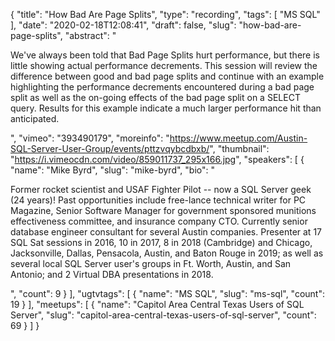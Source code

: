 {
  "title": "How Bad Are Page Splits",
  "type": "recording",
  "tags": [
    "MS SQL"
  ],
  "date": "2020-02-18T12:08:41",
  "draft": false,
  "slug": "how-bad-are-page-splits",
  "abstract": "<p>We've always been told that Bad Page Splits hurt performance, but there is little showing actual performance decrements. This session will review the difference between good and bad page splits and continue with an example highlighting the performance decrements encountered during a bad page split as well as the on-going effects of the bad page split on a SELECT query. Results for this example indicate a much larger performance hit than anticipated.</p>",
  "vimeo": "393490179",
  "moreinfo": "https://www.meetup.com/Austin-SQL-Server-User-Group/events/pttzvqybcdbxb/",
  "thumbnail": "https://i.vimeocdn.com/video/859011737_295x166.jpg",
  "speakers": [
    {
      "name": "Mike Byrd",
      "slug": "mike-byrd",
      "bio": "<p>Former rocket scientist and USAF Fighter Pilot -- now a SQL Server geek (24 years)! Past opportunities include free-lance technical writer for PC Magazine, Senior Software Manager for government sponsored munitions effectiveness committee, and insurance company CTO. Currently senior database engineer consultant for several Austin companies. Presenter at 17 SQL Sat sessions in 2016, 10 in 2017, 8 in 2018 (Cambridge) and Chicago, Jacksonville, Dallas, Pensacola, Austin, and Baton Rouge in 2019; as well as several local SQL Server user's groups in Ft. Worth, Austin, and San Antonio; and 2 Virtual DBA presentations in 2018.</p>",
      "count": 9
    }
  ],
  "ugtvtags": [
    {
      "name": "MS SQL",
      "slug": "ms-sql",
      "count": 19
    }
  ],
  "meetups": [
    {
      "name": "Capitol Area Central Texas Users of SQL Server",
      "slug": "capitol-area-central-texas-users-of-sql-server",
      "count": 69
    }
  ]
}
